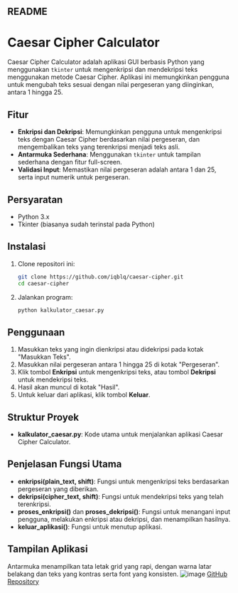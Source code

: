 ## README

# Caesar Cipher Calculator

Caesar Cipher Calculator adalah aplikasi GUI berbasis Python yang menggunakan `tkinter` untuk mengenkripsi dan mendekripsi teks menggunakan metode Caesar Cipher. Aplikasi ini memungkinkan pengguna untuk mengubah teks sesuai dengan nilai pergeseran yang diinginkan, antara 1 hingga 25.

## Fitur

- **Enkripsi dan Dekripsi**: Memungkinkan pengguna untuk mengenkripsi teks dengan Caesar Cipher berdasarkan nilai pergeseran, dan mengembalikan teks yang terenkripsi menjadi teks asli.
- **Antarmuka Sederhana**: Menggunakan `tkinter` untuk tampilan sederhana dengan fitur full-screen.
- **Validasi Input**: Memastikan nilai pergeseran adalah antara 1 dan 25, serta input numerik untuk pergeseran.

## Persyaratan

- Python 3.x
- Tkinter (biasanya sudah terinstal pada Python)

## Instalasi

1. Clone repositori ini:
   ```bash
   git clone https://github.com/iqblq/caesar-cipher.git
   cd caesar-cipher
   ```
   
2. Jalankan program:
   ```bash
   python kalkulator_caesar.py
   ```

## Penggunaan

1. Masukkan teks yang ingin dienkripsi atau didekripsi pada kotak "Masukkan Teks".
2. Masukkan nilai pergeseran antara 1 hingga 25 di kotak "Pergeseran".
3. Klik tombol **Enkripsi** untuk mengenkripsi teks, atau tombol **Dekripsi** untuk mendekripsi teks.
4. Hasil akan muncul di kotak "Hasil".
5. Untuk keluar dari aplikasi, klik tombol **Keluar**.

## Struktur Proyek

- **kalkulator_caesar.py**: Kode utama untuk menjalankan aplikasi Caesar Cipher Calculator.

## Penjelasan Fungsi Utama

- **enkripsi(plain_text, shift)**: Fungsi untuk mengenkripsi teks berdasarkan pergeseran yang diberikan.
- **dekripsi(cipher_text, shift)**: Fungsi untuk mendekripsi teks yang telah terenkripsi.
- **proses_enkripsi()** dan **proses_dekripsi()**: Fungsi untuk menangani input pengguna, melakukan enkripsi atau dekripsi, dan menampilkan hasilnya.
- **keluar_aplikasi()**: Fungsi untuk menutup aplikasi.

## Tampilan Aplikasi

Antarmuka menampilkan tata letak grid yang rapi, dengan warna latar belakang dan teks yang kontras serta font yang konsisten.
![image](https://github.com/user-attachments/assets/5e85f99b-a121-4fb4-84f0-0ec473888e4a)
[GitHub Repository](https://github.com/iqblq/caesar-cipher.git)
